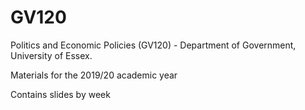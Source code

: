 # GV120
Politics and Economic Policies (GV120) - Department of Government, University of Essex.

Materials for the 2019/20 academic year

Contains slides by week
